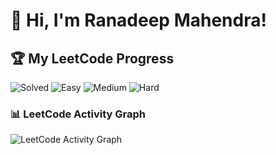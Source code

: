 # 👋 Hi, I'm Ranadeep Mahendra!

## 🏆 My LeetCode Progress

![Solved](https://img.shields.io/badge/Solved-73/3700-blue?cache=1759197101) ![Easy](https://img.shields.io/badge/Easy-41/904-brightgreen?cache=1759197101) ![Medium](https://img.shields.io/badge/Medium-31/1923-orange?cache=1759197101) ![Hard](https://img.shields.io/badge/Hard-1/873-red?cache=1759197101)

### 📊 LeetCode Activity Graph

![LeetCode Activity Graph](https://leetcard.jacoblin.cool/ranadeep_mahendra2426?theme=dark&font=Karma&ext=heatmap&cache=1759197101)
